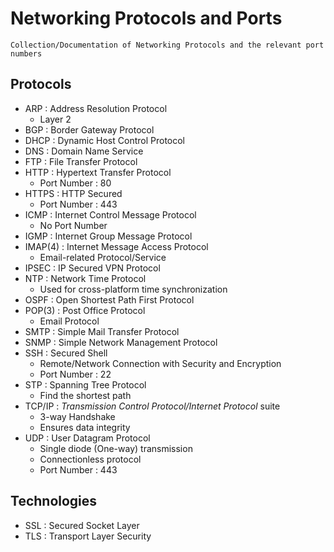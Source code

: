 # Networking Protocols and Ports

```
Collection/Documentation of Networking Protocols and the relevant port numbers
```

## Protocols
- ARP   : Address Resolution Protocol
    + Layer 2
- BGP       : Border Gateway Protocol
- DHCP      : Dynamic Host Control Protocol
- DNS       : Domain Name Service
- FTP       : File Transfer Protocol
- HTTP      : Hypertext Transfer Protocol
    + Port Number : 80
- HTTPS     : HTTP Secured
    + Port Number : 443
- ICMP      : Internet Control Message Protocol
    + No Port Number
- IGMP      : Internet Group Message Protocol
- IMAP(4)   : Internet Message Access Protocol
    + Email-related Protocol/Service
- IPSEC     : IP Secured VPN Protocol
- NTP       : Network Time Protocol
    + Used for cross-platform time synchronization
- OSPF      : Open Shortest Path First Protocol
- POP(3)    : Post Office Protocol
    + Email Protocol
- SMTP      : Simple Mail Transfer Protocol
- SNMP      : Simple Network Management Protocol
- SSH       : Secured Shell
    + Remote/Network Connection with Security and Encryption
    + Port Number : 22
- STP       : Spanning Tree Protocol
    + Find the shortest path
- TCP/IP    : *Transmission Control Protocol/Internet Protocol* suite
    + 3-way Handshake
    + Ensures data integrity
- UDP       : User Datagram Protocol
    + Single diode (One-way) transmission
    + Connectionless protocol
    + Port Number : 443

## Technologies
+ SSL   : Secured Socket Layer
+ TLS   : Transport Layer Security
